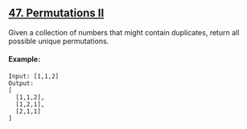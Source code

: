 ## [47. Permutations II](https://leetcode-cn.com/problems/permutations-ii/)

Given a collection of numbers that might contain duplicates, return all possible unique permutations.

#### Example:
```
Input: [1,1,2]
Output:
[
  [1,1,2],
  [1,2,1],
  [2,1,1]
]
```
